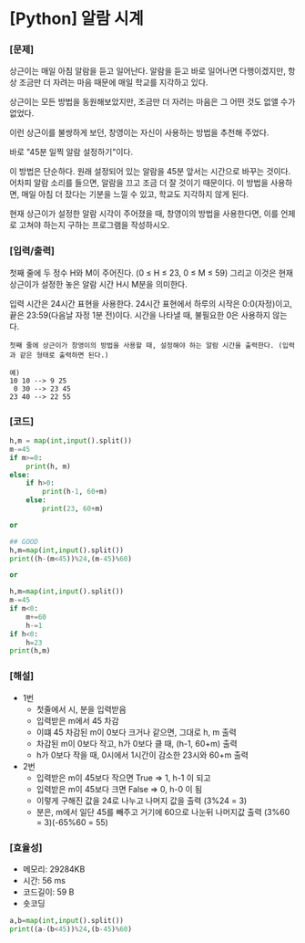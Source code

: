 # [Python] 알람 시계

### [문제]

상근이는 매일 아침 알람을 듣고 일어난다. 알람을 듣고 바로 일어나면 다행이겠지만, 항상 조금만 더 자려는 마음 때문에 매일 학교를 지각하고 있다.

상근이는 모든 방법을 동원해보았지만, 조금만 더 자려는 마음은 그 어떤 것도 없앨 수가 없었다.

이런 상근이를 불쌍하게 보던, 창영이는 자신이 사용하는 방법을 추천해 주었다.

바로 "45분 일찍 알람 설정하기"이다.

이 방법은 단순하다. 원래 설정되어 있는 알람을 45분 앞서는 시간으로 바꾸는 것이다. 어차피 알람 소리를 들으면, 알람을 끄고 조금 더 잘 것이기 때문이다. 이 방법을 사용하면, 매일 아침 더 잤다는 기분을 느낄 수 있고, 학교도 지각하지 않게 된다.

현재 상근이가 설정한 알람 시각이 주어졌을 때, 창영이의 방법을 사용한다면, 이를 언제로 고쳐야 하는지 구하는 프로그램을 작성하시오.

### [입력/출력]

첫째 줄에 두 정수 H와 M이 주어진다. (0 ≤ H ≤ 23, 0 ≤ M ≤ 59) 그리고 이것은 현재 상근이가 설정한 놓은 알람 시간 H시 M분을 의미한다.

입력 시간은 24시간 표현을 사용한다. 24시간 표현에서 하루의 시작은 0:0(자정)이고, 끝은 23:59(다음날 자정 1분 전)이다. 시간을 나타낼 때, 불필요한 0은 사용하지 않는다.

```
첫째 줄에 상근이가 창영이의 방법을 사용할 때, 설정해야 하는 알람 시간을 출력한다. (입력과 같은 형태로 출력하면 된다.)

예)
10 10 --> 9 25
 0 30 --> 23 45
23 40 --> 22 55
```

### [코드]

```python
h,m = map(int,input().split())
m-=45
if m>=0:
    print(h, m)
else:
    if h>0:
        print(h-1, 60+m)
    else:
        print(23, 60+m)

or

## GOOD
h,m=map(int,input().split())
print((h-(m<45))%24,(m-45)%60)

or

h,m=map(int,input().split())
m-=45
if m<0:
    m+=60
    h-=1
if h<0:
    h=23
print(h,m)
```

### [해설]

- 1번
    - 첫줄에서 시, 분을 입력받음
    - 입력받은 m에서 45 차감
    - 이떄 45 차감된 m이 0보다 크거나 같으면, 그대로 h, m 출력
    - 차감된 m이 0보다 작고, h가 0보다 클 때, (h-1, 60+m) 출력
    - h가 0보다 작을 때, 0시에서 1시간이 감소한 23시와 60+m 출력
- 2번
    - 입력받은 m이 45보다 작으면 True ⇒ 1, h-1 이 되고
    - 입력받은 m이 45보다 크면 False ⇒ 0, h-0 이 됨
    - 이렇게 구해진 값을 24로 나누고 나머지 값을 출력 (3%24 = 3)
    - 분은, m에서 일단 45를 빼주고 거기에 60으로 나눈뒤 나머지값 출력 (3%60 = 3)(-65%60 = 55)

### [효율성]

- 메모리: 29284KB
- 시간: 56 ms
- 코드길이: 59 B
- 숏코딩

```python
a,b=map(int,input().split())
print((a-(b<45))%24,(b-45)%60)
```